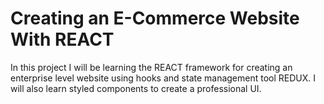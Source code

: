 # Creating an E-Commerce Website With REACT

In this project I will be learning the REACT framework for creating an enterprise level website using hooks and state management tool REDUX. I will also learn styled components to create a professional UI.
